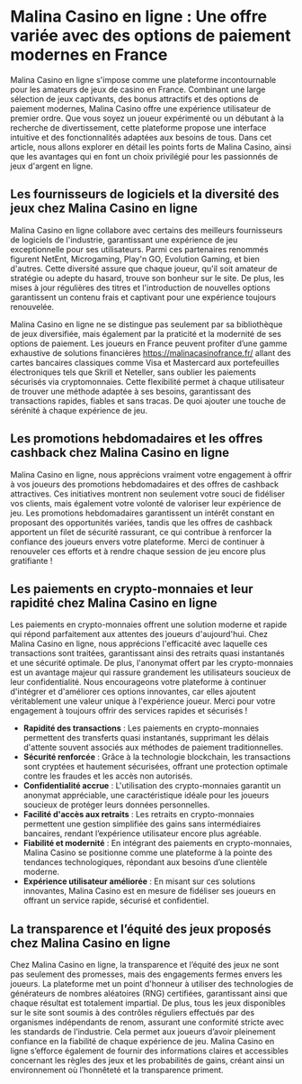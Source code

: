 <h1>Malina Casino en ligne : Une offre vari&eacute;e avec des options de paiement modernes en France</h1>
<p>Malina Casino en ligne s'impose comme une plateforme incontournable pour les amateurs de jeux de casino en France. Combinant une large s&eacute;lection de jeux captivants, des bonus attractifs et des options de paiement modernes, Malina Casino offre une exp&eacute;rience utilisateur de premier ordre. Que vous soyez un joueur exp&eacute;riment&eacute; ou un d&eacute;butant &agrave; la recherche de divertissement, cette plateforme propose une interface intuitive et des fonctionnalit&eacute;s adapt&eacute;es aux besoins de tous. Dans cet article, nous allons explorer en d&eacute;tail les points forts de Malina Casino, ainsi que les avantages qui en font un choix privil&eacute;gi&eacute; pour les passionn&eacute;s de jeux d'argent en ligne.</p>
<h2>Les fournisseurs de logiciels et la diversit&eacute; des jeux chez Malina Casino en ligne</h2>
<p>Malina Casino en ligne collabore avec certains des meilleurs fournisseurs de logiciels de l'industrie, garantissant une exp&eacute;rience de jeu exceptionnelle pour ses utilisateurs. Parmi ces partenaires renomm&eacute;s figurent NetEnt, Microgaming, Play'n GO, Evolution Gaming, et bien d'autres. Cette diversit&eacute; assure que chaque joueur, qu'il soit amateur de strat&eacute;gie ou adepte du hasard, trouve son bonheur sur le site. De plus, les mises &agrave; jour r&eacute;guli&egrave;res des titres et l'introduction de nouvelles options garantissent un contenu frais et captivant pour une exp&eacute;rience toujours renouvel&eacute;e.</p>
<p>Malina Casino en ligne ne se distingue pas seulement par sa biblioth&egrave;que de jeux diversifi&eacute;e, mais &eacute;galement par la praticit&eacute; et la modernit&eacute; de ses options de paiement. Les joueurs en France peuvent profiter d&rsquo;une gamme exhaustive de solutions financi&egrave;res&nbsp;<a href="https://malinacasinofrance.fr/">https://malinacasinofrance.fr/</a> allant des cartes bancaires classiques comme Visa et Mastercard aux portefeuilles &eacute;lectroniques tels que Skrill et Neteller, sans oublier les paiements s&eacute;curis&eacute;s via cryptomonnaies. Cette flexibilit&eacute; permet &agrave; chaque utilisateur de trouver une m&eacute;thode adapt&eacute;e &agrave; ses besoins, garantissant des transactions rapides, fiables et sans tracas. De quoi ajouter une touche de s&eacute;r&eacute;nit&eacute; &agrave; chaque exp&eacute;rience de jeu.</p>
<h2>Les promotions hebdomadaires et les offres cashback chez Malina Casino en ligne</h2>
<p>Malina Casino en ligne, nous appr&eacute;cions vraiment votre engagement &agrave; offrir &agrave; vos joueurs des promotions hebdomadaires et des offres de cashback attractives. Ces initiatives montrent non seulement votre souci de fid&eacute;liser vos clients, mais &eacute;galement votre volont&eacute; de valoriser leur exp&eacute;rience de jeu. Les promotions hebdomadaires garantissent un int&eacute;r&ecirc;t constant en proposant des opportunit&eacute;s vari&eacute;es, tandis que les offres de cashback apportent un filet de s&eacute;curit&eacute; rassurant, ce qui contribue &agrave; renforcer la confiance des joueurs envers votre plateforme. Merci de continuer &agrave; renouveler ces efforts et &agrave; rendre chaque session de jeu encore plus gratifiante !</p>
<h2>Les paiements en crypto-monnaies et leur rapidit&eacute; chez Malina Casino en ligne</h2>
<p>Les paiements en crypto-monnaies offrent une solution moderne et rapide qui r&eacute;pond parfaitement aux attentes des joueurs d'aujourd'hui. Chez Malina Casino en ligne, nous appr&eacute;cions l'efficacit&eacute; avec laquelle ces transactions sont trait&eacute;es, garantissant ainsi des retraits quasi instantan&eacute;s et une s&eacute;curit&eacute; optimale. De plus, l'anonymat offert par les crypto-monnaies est un avantage majeur qui rassure grandement les utilisateurs soucieux de leur confidentialit&eacute;. Nous encourageons votre plateforme &agrave; continuer d'int&eacute;grer et d'am&eacute;liorer ces options innovantes, car elles ajoutent v&eacute;ritablement une valeur unique &agrave; l'exp&eacute;rience joueur. Merci pour votre engagement &agrave; toujours offrir des services rapides et s&eacute;curis&eacute;s !</p>
<ul>
<li><strong><strong>Rapidit&eacute; des transactions</strong></strong> : Les paiements en crypto-monnaies permettent des transferts quasi instantan&eacute;s, supprimant les d&eacute;lais d'attente souvent associ&eacute;s aux m&eacute;thodes de paiement traditionnelles.</li>
<li><strong><strong>S&eacute;curit&eacute; renforc&eacute;e</strong></strong> : Gr&acirc;ce &agrave; la technologie blockchain, les transactions sont crypt&eacute;es et hautement s&eacute;curis&eacute;es, offrant une protection optimale contre les fraudes et les acc&egrave;s non autoris&eacute;s.</li>
<li><strong><strong>Confidentialit&eacute; accrue</strong></strong> : L'utilisation des crypto-monnaies garantit un anonymat appr&eacute;ciable, une caract&eacute;ristique id&eacute;ale pour les joueurs soucieux de prot&eacute;ger leurs donn&eacute;es personnelles.</li>
<li><strong><strong>Facilit&eacute; d'acc&egrave;s aux retraits</strong></strong> : Les retraits en crypto-monnaies permettent une gestion simplifi&eacute;e des gains sans interm&eacute;diaires bancaires, rendant l&rsquo;exp&eacute;rience utilisateur encore plus agr&eacute;able.</li>
<li><strong><strong>Fiabilit&eacute; et modernit&eacute;</strong></strong> : En int&eacute;grant des paiements en crypto-monnaies, Malina Casino se positionne comme une plateforme &agrave; la pointe des tendances technologiques, r&eacute;pondant aux besoins d&rsquo;une client&egrave;le moderne.</li>
<li><strong><strong>Exp&eacute;rience utilisateur am&eacute;lior&eacute;e</strong></strong> : En misant sur ces solutions innovantes, Malina Casino est en mesure de fid&eacute;liser ses joueurs en offrant un service rapide, s&eacute;curis&eacute; et confidentiel.</li>
</ul>
<h2>La transparence et l&rsquo;&eacute;quit&eacute; des jeux propos&eacute;s chez Malina Casino en ligne</h2>
<p>Chez Malina Casino en ligne, la transparence et l&rsquo;&eacute;quit&eacute; des jeux ne sont pas seulement des promesses, mais des engagements fermes envers les joueurs. La plateforme met un point d'honneur &agrave; utiliser des technologies de g&eacute;n&eacute;rateurs de nombres al&eacute;atoires (RNG) certifi&eacute;es, garantissant ainsi que chaque r&eacute;sultat est totalement impartial. De plus, tous les jeux disponibles sur le site sont soumis &agrave; des contr&ocirc;les r&eacute;guliers effectu&eacute;s par des organismes ind&eacute;pendants de renom, assurant une conformit&eacute; stricte avec les standards de l&rsquo;industrie. Cela permet aux joueurs d&rsquo;avoir pleinement confiance en la fiabilit&eacute; de chaque exp&eacute;rience de jeu. Malina Casino en ligne s&rsquo;efforce &eacute;galement de fournir des informations claires et accessibles concernant les r&egrave;gles des jeux et les probabilit&eacute;s de gains, cr&eacute;ant ainsi un environnement o&ugrave; l&rsquo;honn&ecirc;tet&eacute; et la transparence priment.</p>
